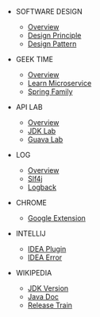 - SOFTWARE DESIGN
  - [Overview](book/software-design/overview.md)
  - [Design Principle](book/software-design/design-principle/doc.md)
  - [Design Pattern](book/software-design/design-pattern/doc.md)
    
- GEEK TIME
  - [Overview](book/geek-time/overview.md)
  - [Learn Microservice](book/geek-time/learn-microservice/doc.md)
  - [Spring Family](book/geek-time/spring-family/doc.md)

- API LAB
  - [Overview](book/api-lab/overview.md)
  - [JDK Lab](book/api-lab/jdk-lab/doc.md)
  - [Guava Lab](book/api-lab/guava-lab/doc.md)
    
- LOG
  - [Overview](book/log/overview.md)
  - [Slf4j](book/log/slf4j.md)
  - [Logback](book/log/logback.md)

- CHROME
  - [Google Extension](book/chrome/google-extension.md)

- INTELLIJ
  - [IDEA Plugin](book/idea/idea-plugin.md)
  - [IDEA Error](book/idea/idea-error.md)

- WIKIPEDIA
    - [JDK Version](book/jdk/jdk-version.md)
    - [Java Doc](book/jdk/jdk-doc.md)
    - [Release Train](book/wikipedia/release-train.md)    

[comment]: <> (- Todo)

[comment]: <> (  - [Draft]&#40;book/todo/draft.md&#41;)